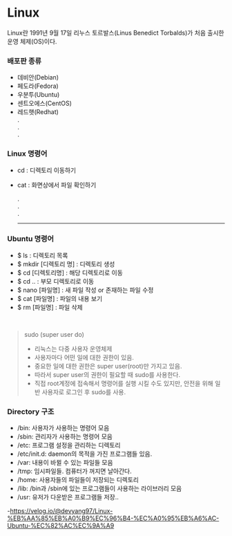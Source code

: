 # Linux
Linux란 1991년 9월 17일 리누스 토르발스(Linus Benedict Torbalds)가 처음 출시한 운영 체제(OS)이다.

### 배포판 종류
- 데비안(Debian)
- 페도라(Fedora)
- 우분투(Ubuntu)
- 센트오에스(CentOS)
- 레드햇(Redhat) <br>
.<br> .<br> .

### Linux 명령어
- cd
  : 디렉토리 이동하기
- cat
  : 화면상에서 파일 확인하기
  
  .<br>
  .<br>
  .
  <hr>
### Ubuntu 명령어
- $ ls : 디렉토리 목록 
- $ mkdir [디렉토리 명] : 디렉토리 생성
- $ cd [디렉토리명] : 해당 디렉토리로 이동
- $ cd .. : 부모 디렉토리로 이동
- $ nano [파일명] : 새 파일 작성 or 존재하는 파일 수정
- $ cat [파일명] : 파일의 내용 보기
- $ rm [파일명] : 파일 삭제
<br>

> sudo (super user do)
> - 리눅스는 다중 사용자 운영체제
> - 사용자마다 어떤 일에 대한 권한이 있음.
> - 중요한 일에 대한 권한은 super user(root)만 가지고 있음.
> - 따라서 super user의 권한이 필요할 때 sudo를 사용한다.
> - 직접 root계정에 접속해서 명령어를 실행 시킬 수도 있지만, 안전을 위해 일반 사용자로 로그인 후 sudo를 사용.

### Directory 구조
- /bin: 사용자가 사용하는 명령어 모음
- /sbin: 관리자가 사용하는 명령어 모음
- /etc: 프로그램 설정을 관리하는 디렉토리
- /etc/init.d: daemon의 목적을 가진 프로그램들 있음.
- /var: 내용이 바뀔 수 있는 파일들 모음
- /tmp: 임시파일들. 컴퓨터가 꺼지면 날아간다.
- /home: 사용자들의 파일들이 저장되는 디렉토리
- /lib: /bin과 /sbin에 있는 프로그램들이 사용하는 라이브러리 모음
- /usr: 유저가 다운받은 프로그램들 저장..


-<a href="https://velog.io/@devyang97/Linux-%EB%AA%85%EB%A0%B9%EC%96%B4-%EC%A0%95%EB%A6%AC-Ubuntu-%EC%82%AC%EC%9A%A9">https://velog.io/@devyang97/Linux-%EB%AA%85%EB%A0%B9%EC%96%B4-%EC%A0%95%EB%A6%AC-Ubuntu-%EC%82%AC%EC%9A%A9</a>
